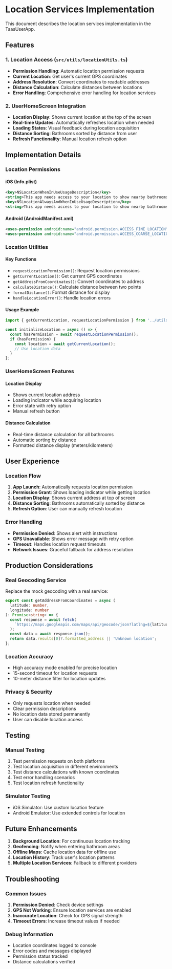 # Location Services Implementation

This document describes the location services implementation in the TaasUserApp.

## Features

### 1. Location Access (`src/utils/locationUtils.ts`)
- **Permission Handling**: Automatic location permission requests
- **Current Location**: Get user's current GPS coordinates
- **Address Resolution**: Convert coordinates to readable addresses
- **Distance Calculation**: Calculate distances between locations
- **Error Handling**: Comprehensive error handling for location services

### 2. UserHomeScreen Integration
- **Location Display**: Shows current location at the top of the screen
- **Real-time Updates**: Automatically refreshes location when needed
- **Loading States**: Visual feedback during location acquisition
- **Distance Sorting**: Bathrooms sorted by distance from user
- **Refresh Functionality**: Manual location refresh option

## Implementation Details

### Location Permissions

#### iOS (Info.plist)
```xml
<key>NSLocationWhenInUseUsageDescription</key>
<string>This app needs access to your location to show nearby bathrooms and provide location-based services.</string>
<key>NSLocationAlwaysAndWhenInUseUsageDescription</key>
<string>This app needs access to your location to show nearby bathrooms and provide location-based services.</string>
```

#### Android (AndroidManifest.xml)
```xml
<uses-permission android:name="android.permission.ACCESS_FINE_LOCATION" />
<uses-permission android:name="android.permission.ACCESS_COARSE_LOCATION" />
```

### Location Utilities

#### Key Functions
- `requestLocationPermission()`: Request location permissions
- `getCurrentLocation()`: Get current GPS coordinates
- `getAddressFromCoordinates()`: Convert coordinates to address
- `calculateDistance()`: Calculate distance between two points
- `formatDistance()`: Format distance for display
- `handleLocationError()`: Handle location errors

#### Usage Example
```typescript
import { getCurrentLocation, requestLocationPermission } from '../utils/locationUtils';

const initializeLocation = async () => {
  const hasPermission = await requestLocationPermission();
  if (hasPermission) {
    const location = await getCurrentLocation();
    // Use location data
  }
};
```

### UserHomeScreen Features

#### Location Display
- Shows current location address
- Loading indicator while acquiring location
- Error state with retry option
- Manual refresh button

#### Distance Calculation
- Real-time distance calculation for all bathrooms
- Automatic sorting by distance
- Formatted distance display (meters/kilometers)

## User Experience

### Location Flow
1. **App Launch**: Automatically requests location permission
2. **Permission Grant**: Shows loading indicator while getting location
3. **Location Display**: Shows current address at top of screen
4. **Distance Sorting**: Bathrooms automatically sorted by distance
5. **Refresh Option**: User can manually refresh location

### Error Handling
- **Permission Denied**: Shows alert with instructions
- **GPS Unavailable**: Shows error message with retry option
- **Timeout**: Handles location request timeouts
- **Network Issues**: Graceful fallback for address resolution

## Production Considerations

### Real Geocoding Service
Replace the mock geocoding with a real service:

```typescript
export const getAddressFromCoordinates = async (
  latitude: number,
  longitude: number
): Promise<string> => {
  const response = await fetch(
    `https://maps.googleapis.com/maps/api/geocode/json?latlng=${latitude},${longitude}&key=YOUR_API_KEY`
  );
  const data = await response.json();
  return data.results[0]?.formatted_address || 'Unknown location';
};
```

### Location Accuracy
- High accuracy mode enabled for precise location
- 15-second timeout for location requests
- 10-meter distance filter for location updates

### Privacy & Security
- Only requests location when needed
- Clear permission descriptions
- No location data stored permanently
- User can disable location access

## Testing

### Manual Testing
1. Test permission requests on both platforms
2. Test location acquisition in different environments
3. Test distance calculations with known coordinates
4. Test error handling scenarios
5. Test location refresh functionality

### Simulator Testing
- iOS Simulator: Use custom location feature
- Android Emulator: Use extended controls for location

## Future Enhancements

1. **Background Location**: For continuous location tracking
2. **Geofencing**: Notify when entering bathroom areas
3. **Offline Maps**: Cache location data for offline use
4. **Location History**: Track user's location patterns
5. **Multiple Location Services**: Fallback to different providers

## Troubleshooting

### Common Issues
1. **Permission Denied**: Check device settings
2. **GPS Not Working**: Ensure location services are enabled
3. **Inaccurate Location**: Check for GPS signal strength
4. **Timeout Errors**: Increase timeout values if needed

### Debug Information
- Location coordinates logged to console
- Error codes and messages displayed
- Permission status tracked
- Distance calculations verified 
